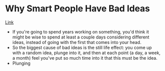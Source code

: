 # Why Smart People Have Bad Ideas

[Link](http://paulgraham.com/bronze.html)

- If you're going to spend years working on something, you'd think it might be wise to spend at least a couple days considering different ideas, instead of going with the first that comes into your head.
- So the biggest cause of bad ideas is the still life effect: you come up with a random idea, plunge into it, and then at each point (a day, a week, a month) feel you've put so much time into it that this must be the idea.
- Plunging
